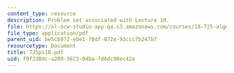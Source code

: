 ```yaml
---
content_type: resource
description: Problem set associated with Lecture 19.
file: https://ol-ocw-studio-app-qa.s3.amazonaws.com/courses/18-725-algebraic-geometry-fall-2003/f9f238dca209362304bafd6dc90ec42a_725ps10.pdf
file_type: application/pdf
parent_uid: be5cb972-ebe1-70df-072e-93ccc7b247b7
resourcetype: Document
title: 725ps10.pdf
uid: f9f238dc-a209-3623-04ba-fd6dc90ec42a
---
```

